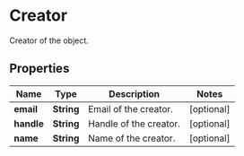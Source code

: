 

# Creator

Creator of the object.
## Properties

Name | Type | Description | Notes
------------ | ------------- | ------------- | -------------
**email** | **String** | Email of the creator. |  [optional]
**handle** | **String** | Handle of the creator. |  [optional]
**name** | **String** | Name of the creator. |  [optional]



